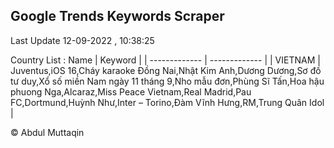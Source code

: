 

## Google Trends Keywords Scraper 
 
Last Update 12-09-2022 , 10:38:25

Country List :
 Name  | Keyword |
| ------------- | ------------- |
| VIETNAM | Juventus,iOS 16,Cháy karaoke Đồng Nai,Nhật Kim Anh,Dương Dương,Sơ đồ tư duy,Xổ số miền Nam ngày 11 tháng 9,Nho mẫu đơn,Phùng Sĩ Tấn,Hoa hậu phuong Nga,Alcaraz,Miss Peace Vietnam,Real Madrid,Pau FC,Dortmund,Huỳnh Như,Inter – Torino,Đàm Vĩnh Hưng,RM,Trung Quân Idol |



© Abdul Muttaqin 
